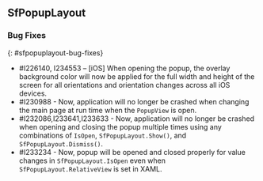 ## SfPopupLayout

### Bug Fixes
{: #sfpopuplayout-bug-fixes}

* \#I226140, I234553 – [iOS] When opening the popup, the overlay background color will now be applied for the full width and height of the screen for all orientations and orientation changes across all iOS devices.
* \#I230988 - Now, application will no longer be crashed when changing the main page at run time when the `PopupView` is open.
* \#I232086,I233641,I233633 - Now, application will no longer be crashed when opening and closing the popup multiple times using any combinations of `IsOpen`, `SfPopupLayout.Show()`, and `SfPopupLayout.Dismiss()`.
* \#I233234 - Now, popup will be opened and closed properly for value changes in `SfPopupLayout.IsOpen` even when `SfPopupLayout.RelativeView` is set in XAML.
